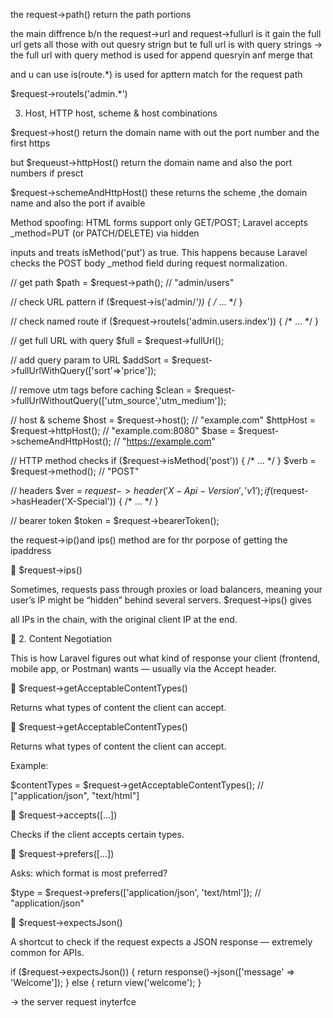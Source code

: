 the request->path() return the path portions 

the main diffrence b/n the request->url and request->fullurl is  it gain  the full url gets all those with out quesry strign but  te full url is with query strings
->  the full url with query method is used for  append quesryin anf merge that 

  and u  can use  is(route.*) is used for apttern match for the request path 

  $request->routeIs('admin.*')


  3) Host, HTTP host, scheme & host combinations



  $request->host() return the domain name with out the port number and the first https

  but $requeust->httpHost()  return the domain name and also the port numbers if presct 

  $request->schemeAndHttpHost()  these returns  the scheme ,the domain  name and also the port if avaible


  Method spoofing: HTML forms support only GET/POST; Laravel accepts _method=PUT (or PATCH/DELETE) via hidden 
  
  
  
  
  
  
  inputs and treats isMethod('put') as true. This happens because Laravel checks the POST body _method field during request normalization.



  // get path
$path = $request->path(); // "admin/users"

// check URL pattern
if ($request->is('admin/*')) { /* ... */ }

// check named route
if ($request->routeIs('admin.users.index')) { /* ... */ }

// get full URL with query
$full = $request->fullUrl();

// add query param to URL
$addSort = $request->fullUrlWithQuery(['sort'=>'price']);

// remove utm tags before caching
$clean = $request->fullUrlWithoutQuery(['utm_source','utm_medium']);

// host & scheme
$host = $request->host();               // "example.com"
$httpHost = $request->httpHost();       // "example.com:8080"
$base = $request->schemeAndHttpHost();  // "https://example.com"

// HTTP method checks
if ($request->isMethod('post')) { /* ... */ }
$verb = $request->method(); // "POST"

// headers
$ver = $request->header('X-Api-Version', 'v1');
if ($request->hasHeader('X-Special')) { /* ... */ }

// bearer token
$token = $request->bearerToken();



the request->ip()and ips() method are for thr porpose of getting the ipaddress


🔹 $request->ips()

Sometimes, requests pass through proxies or load balancers, meaning your user’s IP might be “hidden” behind several servers.
$request->ips() gives 


all IPs in the chain, with the original client IP at the end.


🧠 2. Content Negotiation

This is how Laravel figures out what kind of response your client (frontend, mobile app, or Postman) wants — usually via the Accept header.

🔹 $request->getAcceptableContentTypes()

Returns what types of content the client can accept.


🔹 $request->getAcceptableContentTypes()

Returns what types of content the client can accept.

Example:

$contentTypes = $request->getAcceptableContentTypes();
// ["application/json", "text/html"]


🔹 $request->accepts([...])

Checks if the client accepts certain types.



🔹 $request->prefers([...])

Asks: which format is most preferred?

$type = $request->prefers(['application/json', 'text/html']);
// "application/json"



🔹 $request->expectsJson()

A shortcut to check if the request expects a JSON response — extremely common for APIs.

if ($request->expectsJson()) {
    return response()->json(['message' => 'Welcome']);
} else {
    return view('welcome');
}

-> the server request inyterfce